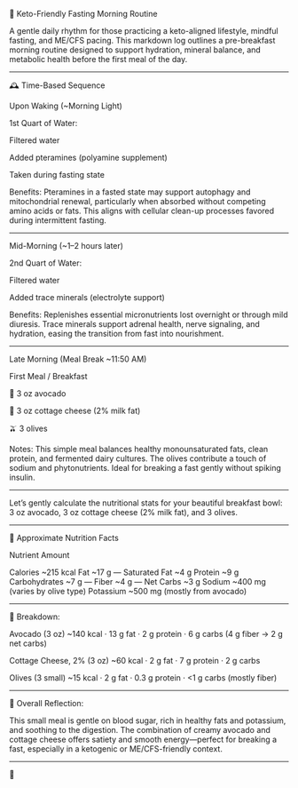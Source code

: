 🌅 Keto-Friendly Fasting Morning Routine

A gentle daily rhythm for those practicing a keto-aligned lifestyle, mindful fasting, and ME/CFS pacing. This markdown log outlines a pre-breakfast morning routine designed to support hydration, mineral balance, and metabolic health before the first meal of the day.


---

🕰️ Time-Based Sequence

Upon Waking (~Morning Light)

1st Quart of Water:

Filtered water

Added pteramines (polyamine supplement)

Taken during fasting state



Benefits: Pteramines in a fasted state may support autophagy and mitochondrial renewal, particularly when absorbed without competing amino acids or fats. This aligns with cellular clean-up processes favored during intermittent fasting.


---

Mid-Morning (~1–2 hours later)

2nd Quart of Water:

Filtered water

Added trace minerals (electrolyte support)



Benefits: Replenishes essential micronutrients lost overnight or through mild diuresis. Trace minerals support adrenal health, nerve signaling, and hydration, easing the transition from fast into nourishment.


---

Late Morning (Meal Break ~11:50 AM)

First Meal / Breakfast

🥑 3 oz avocado

🧀 3 oz cottage cheese (2% milk fat)

🫒 3 olives



Notes: This simple meal balances healthy monounsaturated fats, clean protein, and fermented dairy cultures. The olives contribute a touch of sodium and phytonutrients. Ideal for breaking a fast gently without spiking insulin.

---

Let’s gently calculate the nutritional stats for your beautiful breakfast bowl:
3 oz avocado, 3 oz cottage cheese (2% milk fat), and 3 olives.


---

🌿 Approximate Nutrition Facts

Nutrient	Amount

Calories	~215 kcal
Fat	~17 g
— Saturated Fat	~4 g
Protein	~9 g
Carbohydrates	~7 g
— Fiber	~4 g
— Net Carbs	~3 g
Sodium	~400 mg (varies by olive type)
Potassium	~500 mg (mostly from avocado)



---

🥄 Breakdown:

Avocado (3 oz)
~140 kcal · 13 g fat · 2 g protein · 6 g carbs (4 g fiber → 2 g net carbs)

Cottage Cheese, 2% (3 oz)
~60 kcal · 2 g fat · 7 g protein · 2 g carbs

Olives (3 small)
~15 kcal · 2 g fat · 0.3 g protein · <1 g carbs (mostly fiber)



---

🌸 Overall Reflection:

This small meal is gentle on blood sugar, rich in healthy fats and potassium, and soothing to the digestion. The combination of creamy avocado and cottage cheese offers satiety and smooth energy—perfect for breaking a fast, especially in a ketogenic or ME/CFS-friendly context.



---

🌿


